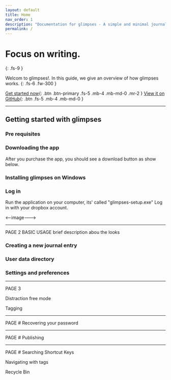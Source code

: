 ```yaml
---
layout: default
title: Home
nav_order: 1
description: "Documentation for glimpses - A simple and minimal journal apps."
permalink: /
---
```


# Focus on writing.
{: .fs-9 }

Welcom to glimpses!. In this guide, we give an overview of how glimpses works.
{: .fs-6 .fw-300 }

[Get started now](#getting-started){: .btn .btn-primary .fs-5 .mb-4 .mb-md-0 .mr-2 } [View it on GitHub](https://github.com/pmarsceill/just-the-docs){: .btn .fs-5 .mb-4 .mb-md-0 }

---

## Getting started with glimpses


### Pre requisites

### Downloading the app
After you purchase the app, you should see a download button as show below.

### Installing glimpses on Windows


### Log in
Run the application on your computer, its' called "glimpses-setup.exe"
Log in with your dropbox account.

<--image--->

---
PAGE 2
BASIC USAGE
brief description abou the looks


### Creating a new journal entry

### User data directory


### Settings and preferences

---
PAGE 3

Distraction free mode

Tagging


---
PAGE #
Recovering your password


---
PAGE #
Publishing


---
PAGE #
Searching Shortcut Keys

Navigating with tags

Recycle Bin
















